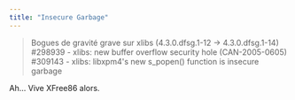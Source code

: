 ```yaml
---
title: "Insecure Garbage"
---
```


> Bogues de gravité grave sur xlibs (4.3.0.dfsg.1-12 -> 4.3.0.dfsg.1-14)  
 #298939 - xlibs: new buffer overflow security hole (CAN-2005-0605) <done>  
 #309143 - xlibs: libxpm4's new s_popen() function is insecure garbage <open>  

Ah... Vive XFree86 alors.


